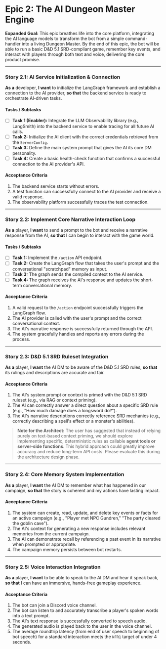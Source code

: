 # Epic 2: The AI Dungeon Master Engine

**Expanded Goal:** This epic breathes life into the core platform, integrating the AI language models to transform the bot from a simple command-handler into a living Dungeon Master. By the end of this epic, the bot will be able to run a basic D&D 5.1 SRD-compliant game, remember key events, and interact with players through both text and voice, delivering the core product promise.

---

### Story 2.1: AI Service Initialization & Connection
**As a** developer, **I want** to initialize the LangGraph framework and establish a connection to the AI provider, **so that** the backend service is ready to orchestrate AI-driven tasks.
#### Tasks / Subtasks
- [ ] **Task 1 (Enabler):** Integrate the LLM Observability library (e.g., LangSmith) into the backend service to enable tracing for all future AI calls.
- [ ] **Task 2:** Initialize the AI client with the correct credentials retrieved from the `ServerConfig`.
- [ ] **Task 3:** Define the main system prompt that gives the AI its core DM personality.
- [ ] **Task 4:** Create a basic health-check function that confirms a successful connection to the AI provider's API.
#### Acceptance Criteria
1.  The backend service starts without errors.
2.  A test function can successfully connect to the AI provider and receive a valid response.
3.  The observability platform successfully traces the test connection.

---

### Story 2.2: Implement Core Narrative Interaction Loop
**As a** player, **I want** to send a prompt to the bot and receive a narrative response from the AI, **so that** I can begin to interact with the game world.
#### Tasks / Subtasks
- [ ] **Task 1:** Implement the `/action` API endpoint.
- [ ] **Task 2:** Create the LangGraph flow that takes the user's prompt and the conversational "scratchpad" memory as input.
- [ ] **Task 3:** The graph sends the compiled context to the AI service.
- [ ] **Task 4:** The graph receives the AI's response and updates the short-term conversational memory.
#### Acceptance Criteria
1.  A valid request to the `/action` endpoint successfully triggers the LangGraph flow.
2.  The AI provider is called with the user's prompt and the correct conversational context.
3.  The AI's narrative response is successfully returned through the API.
4.  The system gracefully handles and reports any errors during the process.

---

### Story 2.3: D&D 5.1 SRD Ruleset Integration
**As a** player, **I want** the AI DM to be aware of the D&D 5.1 SRD rules, **so that** its rulings and descriptions are accurate and fair.
#### Acceptance Criteria
1. The AI's system prompt or context is primed with the D&D 5.1 SRD ruleset (e.g., via RAG or context priming).
2. The AI can correctly answer a direct question about a specific SRD rule (e.g., "How much damage does a longsword do?").
3. The AI's narrative descriptions correctly reference SRD mechanics (e.g., correctly describing a spell's effect or a monster's abilities).

> **Note for the Architect:** The user has suggested that instead of relying purely on text-based context priming, we should explore implementing specific, deterministic rules as callable **agent tools or server-side functions**. This hybrid approach could greatly improve accuracy and reduce long-term API costs. Please evaluate this during the architecture design phase.

---
### Story 2.4: Core Memory System Implementation
**As a** player, **I want** the AI DM to remember what has happened in our campaign, **so that** the story is coherent and my actions have lasting impact.
#### Acceptance Criteria
1. The system can create, read, update, and delete key events or facts for an active campaign (e.g., "Player met NPC Gundren," "The party cleared the goblin cave").
2. The AI's context for generating a new response includes relevant memories from the current campaign.
3. The AI can demonstrate recall by referencing a past event in its narrative when prompted or appropriate.
4. The campaign memory persists between bot restarts.

---
### Story 2.5: Voice Interaction Integration
**As a** player, **I want** to be able to speak to the AI DM and hear it speak back, **so that** I can have an immersive, hands-free gameplay experience.
#### Acceptance Criteria
1. The bot can join a Discord voice channel.
2. The bot can listen to and accurately transcribe a player's spoken words into a text prompt.
3. The AI's text response is successfully converted to speech audio.
4. The generated audio is played back to the user in the voice channel.
5. The average roundtrip latency (from end of user speech to beginning of bot speech) for a standard interaction meets the `NFR1` target of under 4 seconds.

